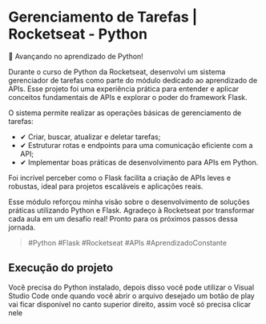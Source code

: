 # Gerenciamento de Tarefas | Rocketseat - Python

🚀 Avançando no aprendizado de Python!

Durante o curso de Python da Rocketseat, desenvolvi um sistema gerenciador de tarefas como parte do módulo dedicado ao aprendizado de APIs. Esse projeto foi uma experiência prática para entender e aplicar conceitos fundamentais de APIs e explorar o poder do framework Flask.

O sistema permite realizar as operações básicas de gerenciamento de tarefas:
- ✔ Criar, buscar, atualizar e deletar tarefas;
- ✔ Estruturar rotas e endpoints para uma comunicação eficiente com a API;
- ✔ Implementar boas práticas de desenvolvimento para APIs em Python.

Foi incrível perceber como o Flask facilita a criação de APIs leves e robustas, ideal para projetos escaláveis e aplicações reais.

Esse módulo reforçou minha visão sobre o desenvolvimento de soluções práticas utilizando Python e Flask. Agradeço à Rocketseat por transformar cada aula em um desafio real! Pronto para os próximos passos dessa jornada.

> #Python #Flask #Rocketseat #APIs #AprendizadoConstante

## Execução do projeto

Você precisa do Python instalado, depois disso você pode utilizar o Visual Studio Code onde quando você abrir o arquivo desejado um botão de play vai ficar disponível no canto superior direito, assim você só precisa clicar nele
